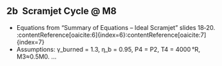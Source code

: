 ## 2b  Scramjet Cycle @ M8
* Equations from “Summary of Equations – Ideal Scramjet” slides 18‑20. :contentReference[oaicite:6]{index=6}:contentReference[oaicite:7]{index=7}  
* Assumptions: γ_burned = 1.3, η_b = 0.95, P4 = P2, T4 = 4000 °R, M3≈0.5M0.
…
